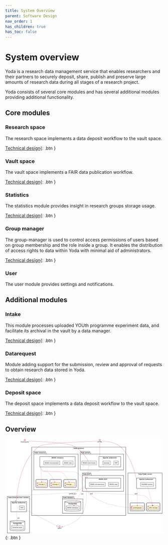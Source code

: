 ```yaml
---
title: System Overview
parent: Software Design
nav_order: 1
has_children: true
has_toc: false
---
```

# System overview

Yoda is a research data management service that enables researchers and their partners to securely deposit, share, publish and preserve large amounts of research data during all stages of a research project.

Yoda consists of several core modules and has several additional modules providing additional functionality.

## Core modules

### Research space
The research space implements a data deposit workflow to the vault space.

[Technical design](research-space.md){: .btn }

### Vault space
The vault space implements a FAIR data publication workflow.

[Technical design](vault-space.md){: .btn }

### Statistics
The statistics module provides insight in research groups storage usage.

[Technical design](statistics.md){: .btn }

### Group manager
The group-manager is used to control access permissions of users based on group membership and the role inside a group.
It enables the distribution of access rights to data within Yoda with minimal aid of administrators.

[Technical design](group-manager.md){: .btn }

### User
The user module provides settings and notifications.

## Additional modules

### Intake
This module processes uploaded YOUth programme experiment data, and facilitate its archival in the vault by a data manager.

[Technical design](intake.md){: .btn }

### Datarequest
Module adding support for the submission, review and approval of requests to obtain research data stored in Yoda.

[Technical design](data-requests.md){: .btn }

### Deposit space
The deposit space implements a data deposit workflow to the vault space.

[Technical design](deposit-space.md){: .btn }

## Overview
![System overview](img/system-overview.png){: .btn }
